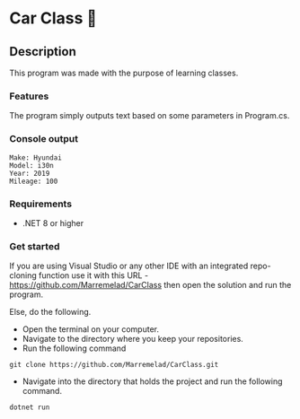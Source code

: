 # Car Class 🚗

## Description
This program was made with the purpose of learning classes.

### Features
The program simply outputs text based on some parameters in Program.cs.

### Console output
```console
Make: Hyundai
Model: i30n
Year: 2019
Mileage: 100
```

### Requirements
* .NET 8 or higher

### Get started
If you are using Visual Studio or any other IDE with an integrated repo-cloning function use it with this URL - https://github.com/Marremelad/CarClass
then open the solution and run the program.

Else, do the following.
* Open the terminal on your computer.
* Navigate to the directory where you keep your repositories.
* Run the following command
```console
git clone https://github.com/Marremelad/CarClass.git    
```
* Navigate into the directory that holds the project and run the following command.
```console
dotnet run
```
